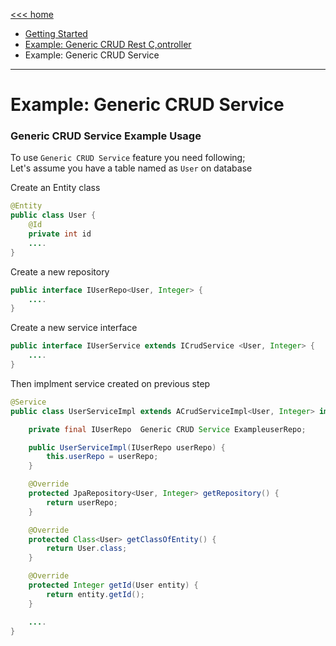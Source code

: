 [<<< home](./README.md)

* [Getting Started](./wiki/getting-started.md)
* [Example: Generic CRUD Rest C,ontroller](./wiki/generic-crud-restcontroller.md) 
* Example: Generic CRUD Service

---

# Example: Generic CRUD Service

### Generic CRUD Service Example Usage
To use `Generic CRUD Service` feature you need following; \
Let's assume you have a table named as `User` on database

Create an Entity class

```java
@Entity
public class User {
    @Id
    private int id
    ....
}
```

Create a new repository 

```java
public interface IUserRepo<User, Integer> {
    ....
}
```

Create a new service interface

```java
public interface IUserService extends ICrudService <User, Integer> {
    ....
}
```

Then implment service created on previous step

```java
@Service
public class UserServiceImpl extends ACrudServiceImpl<User, Integer> implements IUserService {

    private final IUserRepo  Generic CRUD Service ExampleuserRepo;

    public UserServiceImpl(IUserRepo userRepo) {
        this.userRepo = userRepo;
    }

    @Override
    protected JpaRepository<User, Integer> getRepository() {
        return userRepo;
    }

    @Override
    protected Class<User> getClassOfEntity() {
        return User.class;
    }

    @Override
    protected Integer getId(User entity) {
        return entity.getId();
    }

    ....
}

```